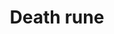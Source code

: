 ---
layout: item
title: Death rune
item-id: 560
datatable: true
id: 560
name: "Death rune"
members: false
lowalch: 72
highalch: 108
examine: "Used for medium level missile spells."
monsters:
  - id: 8
    name: "Nechryael"
    members: true
    combat_level: 115
    wiki_url: "https://oldschool.runescape.wiki/w/Nechryael"
    drops:
      - quantity: "5"
        rarity: 0.05172413793103448
      - quantity: "10"
        rarity: 0.05172413793103448
    image: "https://oldschool.runescape.wiki/images/0/00/Nechryael.png?d80e7"
  - id: 240
    name: "Black demon"
    members: true
    combat_level: 172
    wiki_url: "https://oldschool.runescape.wiki/w/Black_demon#Level_172"
    drops:
      - quantity: "5"
        rarity: 0.0625
    image: "https://oldschool.runescape.wiki/images/0/00/Black_demon.png?5ecf8"
  - id: 247
    name: "Red dragon"
    members: true
    combat_level: 152
    wiki_url: "https://oldschool.runescape.wiki/w/Red_dragon#1"
    drops:
      - quantity: "5"
        rarity: 0.0234375
    image: "https://oldschool.runescape.wiki/images/6/6a/Red_dragon.png?f0a8a"
  - id: 252
    name: "Black dragon"
    members: true
    combat_level: 227
    wiki_url: "https://oldschool.runescape.wiki/w/Black_dragon#Level_227"
    drops:
      - quantity: "10"
        rarity: 0.0625
    image: "https://oldschool.runescape.wiki/images/9/9f/Black_dragon.png?b8574"
  - id: 260
    name: "Green dragon"
    members: true
    combat_level: 79
    wiki_url: "https://oldschool.runescape.wiki/w/Green_dragon#Level_79"
    drops:
      - quantity: "15"
        rarity: 0.0078125
    image: "https://oldschool.runescape.wiki/images/0/07/Green_dragon.png?4657a"
  - id: 270
    name: "Bronze dragon"
    members: true
    combat_level: 131
    wiki_url: "https://oldschool.runescape.wiki/w/Bronze_dragon#Standard"
    drops:
      - quantity: "25"
        rarity: 0.0078125
    image: "https://oldschool.runescape.wiki/images/8/8f/Bronze_dragon.png?58670"
  - id: 291
    name: "Chaos dwarf"
    members: false
    combat_level: 48
    wiki_url: "https://oldschool.runescape.wiki/w/Chaos_dwarf"
    drops:
      - quantity: "3"
        rarity: 0.0078125
    image: "https://oldschool.runescape.wiki/images/f/fa/Chaos_dwarf.png?e4577"
  - id: 319
    name: "Corporeal Beast"
    members: true
    combat_level: 785
    wiki_url: "https://oldschool.runescape.wiki/w/Corporeal_Beast"
    drops:
      - quantity: "300"
        rarity: 0.04296875
    image: "https://oldschool.runescape.wiki/images/thumb/5/5c/Corporeal_Beast.png/1200px-Corporeal_Beast.png?52ebb"
  - id: 412
    name: "Gargoyle"
    members: true
    combat_level: 111
    wiki_url: "https://oldschool.runescape.wiki/w/Gargoyle"
    drops:
      - quantity: "15"
        rarity: 0.0390625
    image: "https://oldschool.runescape.wiki/images/4/44/Gargoyle.png?b7dd7"
  - id: 433
    name: "Pyrefiend"
    members: true
    combat_level: 43
    wiki_url: "https://oldschool.runescape.wiki/w/Pyrefiend#Regular"
    drops:
      - quantity: "3"
        rarity: 0.0234375
    image: "https://oldschool.runescape.wiki/images/e/e1/Pyrefiend.png?78374"
  - id: 437
    name: "Jelly"
    members: true
    combat_level: 78
    wiki_url: "https://oldschool.runescape.wiki/w/Jelly"
    drops:
      - quantity: "5"
        rarity: 0.0234375
    image: "https://oldschool.runescape.wiki/images/0/05/Jelly.png?28a08"
  - id: 443
    name: "Infernal Mage"
    members: true
    combat_level: 66
    wiki_url: "https://oldschool.runescape.wiki/w/Infernal_Mage"
    drops:
      - quantity: "7"
        rarity: 0.140625
    image: "https://oldschool.runescape.wiki/images/1/13/Infernal_Mage.png?f3e68"
  - id: 464
    name: "Harpie Bug Swarm"
    members: true
    combat_level: 46
    wiki_url: "https://oldschool.runescape.wiki/w/Harpie_Bug_Swarm"
    drops:
      - quantity: "3"
        rarity: 0.0234375
    image: "https://oldschool.runescape.wiki/images/thumb/f/f0/Harpie_Bug_Swarm.png/1200px-Harpie_Bug_Swarm.png?09fce"
  - id: 465
    name: "Skeletal Wyvern"
    members: true
    combat_level: 140
    wiki_url: "https://oldschool.runescape.wiki/w/Skeletal_Wyvern#2"
    drops:
      - quantity: "40"
        rarity: 0.03125
    image: "https://oldschool.runescape.wiki/images/thumb/6/6f/Skeletal_Wyvern.png/1200px-Skeletal_Wyvern.png?6d52e"
  - id: 469
    name: "Killerwatt"
    members: true
    combat_level: 55
    wiki_url: "https://oldschool.runescape.wiki/w/Killerwatt#Attacking"
    drops:
      - quantity: "2"
        rarity: 0.02142857142857143
    image: "https://oldschool.runescape.wiki/images/3/3e/Killerwatt_%28Passive%29.png?7172c"
  - id: 492
    name: "Cave kraken"
    members: true
    combat_level: 127
    wiki_url: "https://oldschool.runescape.wiki/w/Cave_kraken"
    drops:
      - quantity: "30"
        rarity: 0.08
    image: "https://oldschool.runescape.wiki/images/d/dc/Cave_kraken.png?4612a"
  - id: 494
    name: "Kraken"
    members: true
    combat_level: 291
    wiki_url: "https://oldschool.runescape.wiki/w/Kraken#Kraken"
    drops:
      - quantity: "150"
        rarity: 0.078125
    image: "https://oldschool.runescape.wiki/images/d/d3/Kraken.png?a4955"
  - id: 516
    name: "Black Knight"
    members: false
    combat_level: 33
    wiki_url: "https://oldschool.runescape.wiki/w/Black_Knight"
    drops:
      - quantity: "2"
        rarity: 0.015625
    image: "https://oldschool.runescape.wiki/images/5/5d/Black_Knight.png?822e1"
  - id: 525
    name: "Thug"
    members: true
    combat_level: 10
    wiki_url: "https://oldschool.runescape.wiki/w/Thug"
    drops:
      - quantity: "2"
        rarity: 0.0078125
    image: ""
  - id: 639
    name: "Tyras guard"
    members: true
    combat_level: 110
    wiki_url: "https://oldschool.runescape.wiki/w/Tyras_guard"
    drops:
      - quantity: "5"
        rarity: 0.0234375
    image: "https://oldschool.runescape.wiki/images/8/84/Tyras_guard.png?6402c"
  - id: 648
    name: "Ice Troll"
    members: true
    combat_level: 124
    wiki_url: "https://oldschool.runescape.wiki/w/Ice_troll#Level_124"
    drops:
      - quantity: "15"
        rarity: 0.0078125
    image: "https://oldschool.runescape.wiki/images/d/da/Ice_troll.png?73c10"
  - id: 649
    name: "Ice Troll"
    members: true
    combat_level: 123
    wiki_url: "https://oldschool.runescape.wiki/w/Ice_troll#Level_123"
    drops:
      - quantity: "15"
        rarity: 0.0078125
    image: "https://oldschool.runescape.wiki/images/d/da/Ice_troll.png?73c10"
  - id: 650
    name: "Ice Troll"
    members: true
    combat_level: 120
    wiki_url: "https://oldschool.runescape.wiki/w/Ice_troll#Level_120"
    drops:
      - quantity: "15"
        rarity: 0.0078125
    image: "https://oldschool.runescape.wiki/images/d/da/Ice_troll.png?73c10"
  - id: 651
    name: "Ice Troll"
    members: true
    combat_level: 121
    wiki_url: "https://oldschool.runescape.wiki/w/Ice_troll#Level_121"
    drops:
      - quantity: "15"
        rarity: 0.0078125
    image: "https://oldschool.runescape.wiki/images/d/da/Ice_troll.png?73c10"
  - id: 690
    name: "Bandit"
    members: true
    combat_level: 74
    wiki_url: "https://oldschool.runescape.wiki/w/Bandit_(Bandit_Camp)#Level_74"
    drops:
      - quantity: "2"
        rarity: 0.0234375
    image: "https://oldschool.runescape.wiki/images/3/39/Bandit_%28Bandit_Camp%29.png?068b7"
  - id: 695
    name: "Bandit"
    members: true
    combat_level: 57
    wiki_url: "https://oldschool.runescape.wiki/w/Bandit_(Bandit_Camp)#Level_57"
    drops:
      - quantity: "2"
        rarity: 0.0234375
    image: "https://oldschool.runescape.wiki/images/3/39/Bandit_%28Bandit_Camp%29.png?068b7"
  - id: 699
    name: "Ice troll"
    members: true
    combat_level: 124
    wiki_url: "https://oldschool.runescape.wiki/w/Ice_troll#Level_124"
    drops:
      - quantity: "15"
        rarity: 0.0078125
    image: "https://oldschool.runescape.wiki/images/d/da/Ice_troll.png?73c10"
  - id: 700
    name: "Ice troll"
    members: true
    combat_level: 123
    wiki_url: "https://oldschool.runescape.wiki/w/Ice_troll#Level_123"
    drops:
      - quantity: "15"
        rarity: 0.0078125
    image: "https://oldschool.runescape.wiki/images/d/da/Ice_troll.png?73c10"
  - id: 701
    name: "Ice troll"
    members: true
    combat_level: 120
    wiki_url: "https://oldschool.runescape.wiki/w/Ice_troll#Level_120"
    drops:
      - quantity: "15"
        rarity: 0.0078125
    image: "https://oldschool.runescape.wiki/images/d/da/Ice_troll.png?73c10"
  - id: 702
    name: "Ice troll"
    members: true
    combat_level: 121
    wiki_url: "https://oldschool.runescape.wiki/w/Ice_troll#Level_121"
    drops:
      - quantity: "15"
        rarity: 0.0078125
    image: "https://oldschool.runescape.wiki/images/d/da/Ice_troll.png?73c10"
  - id: 963
    name: "Kalphite Queen"
    members: true
    combat_level: 333
    wiki_url: "https://oldschool.runescape.wiki/w/Kalphite_Queen#Crawling"
    drops:
      - quantity: "150"
        rarity: 0.046875
    image: "https://oldschool.runescape.wiki/images/5/57/Kalphite_Queen.png?a4955"
  - id: 1026
    name: "Bandit"
    members: false
    combat_level: 22
    wiki_url: "https://oldschool.runescape.wiki/w/Bandit#Level_22"
    drops:
      - quantity: "2"
        rarity: 0.015625
      - quantity: "4"
        rarity: 0.015625
    image: "https://oldschool.runescape.wiki/images/1/1f/Bandit.png?4ee9f"
  - id: 1042
    name: "Jungle horror"
    members: true
    combat_level: 70
    wiki_url: "https://oldschool.runescape.wiki/w/Jungle_horror"
    drops:
      - quantity: "1"
        rarity: 0.03875968992248062
    image: "https://oldschool.runescape.wiki/images/d/d4/Jungle_horror.png?94f16"
  - id: 1365
    name: "Fire elemental"
    members: true
    combat_level: 35
    wiki_url: "https://oldschool.runescape.wiki/w/Fire_elemental"
    drops:
      - quantity: "1"
        rarity: 0.03125
    image: "https://oldschool.runescape.wiki/images/6/6d/Fire_elemental.png?e4577"
  - id: 1366
    name: "Earth elemental"
    members: true
    combat_level: 35
    wiki_url: "https://oldschool.runescape.wiki/w/Earth_elemental#Normal"
    drops:
      - quantity: "1"
        rarity: 0.03125
    image: "https://oldschool.runescape.wiki/images/a/a6/Earth_elemental.png?b3071"
  - id: 1369
    name: "Air elemental"
    members: true
    combat_level: 34
    wiki_url: "https://oldschool.runescape.wiki/w/Air_elemental"
    drops:
      - quantity: "1"
        rarity: 0.03125
    image: "https://oldschool.runescape.wiki/images/0/06/Air_elemental.png?ad088"
  - id: 1370
    name: "Water elemental"
    members: true
    combat_level: 34
    wiki_url: "https://oldschool.runescape.wiki/w/Water_elemental"
    drops:
      - quantity: "1"
        rarity: 0.03125
    image: "https://oldschool.runescape.wiki/images/d/db/Water_elemental.png?e4577"
  - id: 1537
    name: "Skeleton hero"
    members: true
    combat_level: 149
    wiki_url: "https://oldschool.runescape.wiki/w/Skeleton_hero"
    drops:
      - quantity: "5"
        rarity: 0.0390625
    image: ""
  - id: 1538
    name: "Skeleton brute"
    members: true
    combat_level: 132
    wiki_url: "https://oldschool.runescape.wiki/w/Skeleton_brute"
    drops:
      - quantity: "5"
        rarity: 0.0390625
    image: "https://oldschool.runescape.wiki/images/e/e7/Skeleton_brute.png?a65bc"
  - id: 1539
    name: "Skeleton warlord"
    members: true
    combat_level: 132
    wiki_url: "https://oldschool.runescape.wiki/w/Skeleton_warlord"
    drops:
      - quantity: "5"
        rarity: 0.0390625
    image: ""
  - id: 1540
    name: "Skeleton heavy"
    members: true
    combat_level: 132
    wiki_url: "https://oldschool.runescape.wiki/w/Skeleton_heavy"
    drops:
      - quantity: "5"
        rarity: 0.0390625
    image: "https://oldschool.runescape.wiki/images/3/34/Skeleton_heavy.png?a69fa"
  - id: 1541
    name: "Skeleton thug"
    members: true
    combat_level: 132
    wiki_url: "https://oldschool.runescape.wiki/w/Skeleton_thug"
    drops:
      - quantity: "5"
        rarity: 0.0390625
    image: "https://oldschool.runescape.wiki/images/5/59/Skeleton_thug.png?a65bc"
  - id: 2005
    name: "Lesser demon"
    members: false
    combat_level: 82
    wiki_url: "https://oldschool.runescape.wiki/w/Lesser_demon#Level_82"
    drops:
      - quantity: "3"
        rarity: 0.0234375
      - quantity: "10"
        rarity: 0.0234375
      - quantity: "30"
        rarity: 0.0078125
    image: "https://oldschool.runescape.wiki/images/6/6d/Lesser_demon.png?65f08"
  - id: 2025
    name: "Greater demon"
    members: false
    combat_level: 92
    wiki_url: "https://oldschool.runescape.wiki/w/Greater_demon#Level_92"
    drops:
      - quantity: "5"
        rarity: 0.0234375
      - quantity: "15"
        rarity: 0.015625
    image: "https://oldschool.runescape.wiki/images/5/56/Greater_demon.png?f293e"
  - id: 2042
    name: "Zulrah"
    members: true
    combat_level: 725
    wiki_url: "https://oldschool.runescape.wiki/w/Zulrah#Serpentine"
    drops:
      - quantity: "300"
        rarity: 0.04838709677419355
    image: "https://oldschool.runescape.wiki/images/b/bc/Zulrah_%28serpentine%29.png?29a54"
  - id: 2054
    name: "Chaos Elemental"
    members: true
    combat_level: 305
    wiki_url: "https://oldschool.runescape.wiki/w/Chaos_Elemental"
    drops:
      - quantity: "125"
        rarity: 0.078125
    image: "https://oldschool.runescape.wiki/images/thumb/a/a9/Chaos_Elemental.png/1200px-Chaos_Elemental.png?c170c"
  - id: 2085
    name: "Ice giant"
    members: false
    combat_level: 53
    wiki_url: "https://oldschool.runescape.wiki/w/Ice_giant#Level_53"
    drops:
      - quantity: "3"
        rarity: 0.0078125
      - quantity: "5"
        rarity: 0.0234375
    image: "https://oldschool.runescape.wiki/images/9/96/Ice_giant.png?20915"
  - id: 2090
    name: "Moss giant"
    members: false
    combat_level: 42
    wiki_url: "https://oldschool.runescape.wiki/w/Moss_giant#Level_42"
    drops:
      - quantity: "3"
        rarity: 0.0078125
      - quantity: "10-20"
        rarity: 0.0078125
    image: "https://oldschool.runescape.wiki/images/6/61/Moss_giant.png?3c6c6"
  - id: 2097
    name: "Cyclops"
    members: true
    combat_level: 56
    wiki_url: "https://oldschool.runescape.wiki/w/Cyclops#Level_56"
    drops:
      - quantity: "2"
        rarity: 0.0078125
    image: "https://oldschool.runescape.wiki/images/a/a9/Cyclops.png?dd786"
  - id: 2098
    name: "Hill Giant"
    members: false
    combat_level: 28
    wiki_url: "https://oldschool.runescape.wiki/w/Hill_Giant#1"
    drops:
      - quantity: "2"
        rarity: 0.0078125
    image: "https://oldschool.runescape.wiki/images/5/5f/Hill_Giant.png?d162a"
  - id: 2137
    name: "Cyclops"
    members: true
    combat_level: 106
    wiki_url: "https://oldschool.runescape.wiki/w/Cyclops#Level_106"
    drops:
      - quantity: "2"
        rarity: 0.0078125
    image: "https://oldschool.runescape.wiki/images/a/a9/Cyclops.png?dd786"
  - id: 2145
    name: "Undead Druid"
    members: true
    combat_level: 105
    wiki_url: "https://oldschool.runescape.wiki/w/Undead_Druid"
    drops:
      - quantity: "20-30"
        rarity: 0.03
    image: "https://oldschool.runescape.wiki/images/9/93/Undead_Druid.png?35e76"
  - id: 2154
    name: "TzHaar-Mej"
    members: true
    combat_level: 103
    wiki_url: "https://oldschool.runescape.wiki/w/TzHaar-Mej_(monster)"
    drops:
      - quantity: "2"
        rarity: 0.0078125
    image: "https://oldschool.runescape.wiki/images/b/b7/TzHaar-Mej.png?06e5d"
  - id: 2212
    name: "Spiritual mage"
    members: true
    combat_level: 120
    wiki_url: "https://oldschool.runescape.wiki/w/Spiritual_mage#Saradomin"
    drops:
      - quantity: "15"
        rarity: 0.0625
    image: "https://oldschool.runescape.wiki/images/f/f0/Spiritual_mage_%28Zamorak%29.png?b48cd"
  - id: 2235
    name: "Cyclops"
    members: true
    combat_level: 81
    wiki_url: "https://oldschool.runescape.wiki/w/Cyclops#Level_81"
    drops:
      - quantity: "2"
        rarity: 0.0078125
    image: "https://oldschool.runescape.wiki/images/a/a9/Cyclops.png?dd786"
  - id: 2244
    name: "Spiritual mage"
    members: true
    combat_level: 121
    wiki_url: "https://oldschool.runescape.wiki/w/Spiritual_mage#Bandos"
    drops:
      - quantity: "15"
        rarity: 0.0625
    image: "https://oldschool.runescape.wiki/images/f/f0/Spiritual_mage_%28Zamorak%29.png?b48cd"
  - id: 2266
    name: "Dagannoth Prime"
    members: true
    combat_level: 303
    wiki_url: "https://oldschool.runescape.wiki/w/Dagannoth_Prime"
    drops:
      - quantity: "25-85"
        rarity: 0.015625
    image: "https://oldschool.runescape.wiki/images/8/8b/Dagannoth_Prime.png?945b1"
  - id: 2464
    name: "Cyclops"
    members: true
    combat_level: 76
    wiki_url: "https://oldschool.runescape.wiki/w/Cyclops#Level_76"
    drops:
      - quantity: "2"
        rarity: 0.0078125
    image: "https://oldschool.runescape.wiki/images/a/a9/Cyclops.png?dd786"
  - id: 2514
    name: "Ankou"
    members: false
    combat_level: 75
    wiki_url: "https://oldschool.runescape.wiki/w/Ankou#Level_75"
    drops:
      - quantity: "10"
        rarity: 0.1
      - quantity: "15"
        rarity: 0.031578947368421054
      - quantity: "17"
        rarity: 0.031578947368421054
    image: ""
  - id: 2515
    name: "Ankou"
    members: false
    combat_level: 82
    wiki_url: "https://oldschool.runescape.wiki/w/Ankou#Level_82"
    drops:
      - quantity: "10"
        rarity: 0.1
      - quantity: "15"
        rarity: 0.031578947368421054
      - quantity: "17"
        rarity: 0.031578947368421054
    image: ""
  - id: 2516
    name: "Ankou"
    members: false
    combat_level: 86
    wiki_url: "https://oldschool.runescape.wiki/w/Ankou#Level_86"
    drops:
      - quantity: "10"
        rarity: 0.1
      - quantity: "15"
        rarity: 0.031578947368421054
      - quantity: "17"
        rarity: 0.031578947368421054
    image: ""
  - id: 2840
    name: "Earth warrior"
    members: true
    combat_level: 51
    wiki_url: "https://oldschool.runescape.wiki/w/Earth_warrior"
    drops:
      - quantity: "2"
        rarity: 0.03125
    image: "https://oldschool.runescape.wiki/images/0/0d/Earth_warrior.png?940f5"
  - id: 2841
    name: "Ice warrior"
    members: false
    combat_level: 57
    wiki_url: "https://oldschool.runescape.wiki/w/Ice_warrior"
    drops:
      - quantity: "2"
        rarity: 0.0234375
    image: ""
  - id: 2843
    name: "Otherworldly being"
    members: true
    combat_level: 64
    wiki_url: "https://oldschool.runescape.wiki/w/Otherworldly_being"
    drops:
      - quantity: "2"
        rarity: 0.03125
    image: ""
  - id: 2853
    name: "Shadow warrior"
    members: true
    combat_level: 48
    wiki_url: "https://oldschool.runescape.wiki/w/Shadow_warrior"
    drops:
      - quantity: "2"
        rarity: 0.03125
    image: ""
  - id: 2916
    name: "Waterfiend"
    members: true
    combat_level: 115
    wiki_url: "https://oldschool.runescape.wiki/w/Waterfiend"
    drops:
      - quantity: "23"
        rarity: 0.0390625
    image: ""
  - id: 2954
    name: "Zamorak wizard"
    members: true
    combat_level: 65
    wiki_url: "https://oldschool.runescape.wiki/w/Zamorak_wizard"
    drops:
      - quantity: "45"
        rarity: 0.046875
    image: "https://oldschool.runescape.wiki/images/b/bb/Zamorak_wizard.png?f2738"
  - id: 2955
    name: "Saradomin wizard"
    members: true
    combat_level: 108
    wiki_url: "https://oldschool.runescape.wiki/w/Saradomin_wizard"
    drops:
      - quantity: "45"
        rarity: 0.046875
    image: "https://oldschool.runescape.wiki/images/6/61/Saradomin_wizard.png?9e92f"
  - id: 3129
    name: "K'ril Tsutsaroth"
    members: true
    combat_level: 650
    wiki_url: "https://oldschool.runescape.wiki/w/K'ril_Tsutsaroth"
    drops:
      - quantity: "120-125"
        rarity: 0.06299212598425197
    image: "https://oldschool.runescape.wiki/images/2/2f/K%27ril_Tsutsaroth.png?d22a3"
  - id: 3130
    name: "Tstanon Karlak"
    members: true
    combat_level: 145
    wiki_url: "https://oldschool.runescape.wiki/w/Tstanon_Karlak"
    drops:
      - quantity: "5-10"
        rarity: 0.06299212598425197
    image: "https://oldschool.runescape.wiki/images/f/f7/Tstanon_Karlak.png?fbe3c"
  - id: 3131
    name: "Zakl'n Gritch"
    members: true
    combat_level: 142
    wiki_url: "https://oldschool.runescape.wiki/w/Zakl'n_Gritch"
    drops:
      - quantity: "5-10"
        rarity: 0.06299212598425197
    image: "https://oldschool.runescape.wiki/images/5/53/Zakl%27n_Gritch.png?b556b"
  - id: 3132
    name: "Balfrug Kreeyath"
    members: true
    combat_level: 151
    wiki_url: "https://oldschool.runescape.wiki/w/Balfrug_Kreeyath"
    drops:
      - quantity: "5-10"
        rarity: 0.06299212598425197
    image: "https://oldschool.runescape.wiki/images/9/93/Balfrug_Kreeyath.png?b4b5b"
  - id: 3137
    name: "Feral Vampyre"
    members: true
    combat_level: 77
    wiki_url: "https://oldschool.runescape.wiki/w/Feral_Vampyre#Level_77"
    drops:
      - quantity: "2"
        rarity: 0.078125
    image: ""
  - id: 3139
    name: "Pyrefiend"
    members: true
    combat_level: 48
    wiki_url: "https://oldschool.runescape.wiki/w/Pyrefiend#GWD"
    drops:
      - quantity: "3"
        rarity: 0.0234375
    image: "https://oldschool.runescape.wiki/images/e/e1/Pyrefiend.png?78374"
  - id: 3168
    name: "Spiritual mage"
    members: true
    combat_level: 122
    wiki_url: "https://oldschool.runescape.wiki/w/Spiritual_mage#Armadyl"
    drops:
      - quantity: "15"
        rarity: 0.0625
    image: "https://oldschool.runescape.wiki/images/f/f0/Spiritual_mage_%28Zamorak%29.png?b48cd"
  - id: 3234
    name: "Feral Vampyre"
    members: true
    combat_level: 72
    wiki_url: "https://oldschool.runescape.wiki/w/Feral_Vampyre#Level_72"
    drops:
      - quantity: "2"
        rarity: 0.078125
    image: ""
  - id: 3237
    name: "Feral Vampyre"
    members: true
    combat_level: 61
    wiki_url: "https://oldschool.runescape.wiki/w/Feral_Vampyre#Level_61"
    drops:
      - quantity: "2"
        rarity: 0.078125
    image: ""
  - id: 3239
    name: "Feral Vampyre"
    members: true
    combat_level: 25
    wiki_url: "https://oldschool.runescape.wiki/w/Feral_Vampyre#Level_61"
    drops:
      - quantity: "2"
        rarity: 0.078125
    image: ""
  - id: 3295
    name: "Hero"
    members: true
    combat_level: 69
    wiki_url: "https://oldschool.runescape.wiki/w/Hero"
    drops:
      - quantity: "2"
        rarity: 0.0625
    image: "https://oldschool.runescape.wiki/images/d/d9/Hero.png?eda39"
  - id: 3694
    name: "Vampyre Juvinate"
    members: true
    combat_level: 54
    wiki_url: "https://oldschool.runescape.wiki/w/Vampyre_Juvinate#Level_54_(Meiyerditch/Darkmeyer)"
    drops:
      - quantity: "10"
        rarity: 0.0078125
    image: "https://oldschool.runescape.wiki/images/3/33/Juvinate.png?f2bbe"
  - id: 3707
    name: "Feral Vampyre"
    members: true
    combat_level: 64
    wiki_url: "https://oldschool.runescape.wiki/w/Feral_Vampyre#Level_64"
    drops:
      - quantity: "2"
        rarity: 0.078125
    image: ""
  - id: 3717
    name: "Vyrewatch"
    members: true
    combat_level: 105
    wiki_url: "https://oldschool.runescape.wiki/w/Vyrewatch#Level_105"
    drops:
      - quantity: "4-12"
        rarity: 0.10416666666666667
    image: "https://oldschool.runescape.wiki/images/a/a6/Vyrewatch.png?6487a"
  - id: 3718
    name: "Vyrewatch"
    members: true
    combat_level: 110
    wiki_url: "https://oldschool.runescape.wiki/w/Vyrewatch#Level_110"
    drops:
      - quantity: "4-12"
        rarity: 0.10416666666666667
    image: "https://oldschool.runescape.wiki/images/a/a6/Vyrewatch.png?6487a"
  - id: 3719
    name: "Vyrewatch"
    members: true
    combat_level: 120
    wiki_url: "https://oldschool.runescape.wiki/w/Vyrewatch#Level_120"
    drops:
      - quantity: "4-12"
        rarity: 0.10416666666666667
    image: "https://oldschool.runescape.wiki/images/a/a6/Vyrewatch.png?6487a"
  - id: 3720
    name: "Vyrewatch"
    members: true
    combat_level: 125
    wiki_url: "https://oldschool.runescape.wiki/w/Vyrewatch#Level_125"
    drops:
      - quantity: "4-12"
        rarity: 0.10416666666666667
    image: "https://oldschool.runescape.wiki/images/a/a6/Vyrewatch.png?6487a"
  - id: 3851
    name: "Moss giant"
    members: true
    combat_level: 48
    wiki_url: "https://oldschool.runescape.wiki/w/Moss_giant#Level_48"
    drops:
      - quantity: "3"
        rarity: 0.0078125
      - quantity: "10-20"
        rarity: 0.0078125
    image: "https://oldschool.runescape.wiki/images/6/61/Moss_giant.png?3c6c6"
  - id: 4005
    name: "Dark beast"
    members: true
    combat_level: 182
    wiki_url: "https://oldschool.runescape.wiki/w/Dark_beast"
    drops:
      - quantity: "20"
        rarity: 0.0625
    image: "https://oldschool.runescape.wiki/images/thumb/e/e1/Dark_beast.png/1200px-Dark_beast.png?81f00"
  - id: 4067
    name: "Black Knight Titan"
    members: true
    combat_level: 120
    wiki_url: "https://oldschool.runescape.wiki/w/Black_Knight_Titan#Normal"
    drops:
      - quantity: "2"
        rarity: 0.0078125
    image: "https://oldschool.runescape.wiki/images/f/f0/Black_Knight_Titan.png?69152"
  - id: 4442
    name: "Vampyre Juvinate"
    members: true
    combat_level: 75
    wiki_url: "https://oldschool.runescape.wiki/w/Vampyre_Juvinate#Level_75"
    drops:
      - quantity: "10"
        rarity: 0.0078125
    image: "https://oldschool.runescape.wiki/images/3/33/Juvinate.png?f2bbe"
  - id: 4443
    name: "Vampyre Juvinate"
    members: true
    combat_level: 50
    wiki_url: "https://oldschool.runescape.wiki/w/Vampyre_Juvinate#Level_50"
    drops:
      - quantity: "10"
        rarity: 0.0078125
    image: "https://oldschool.runescape.wiki/images/3/33/Juvinate.png?f2bbe"
  - id: 4501
    name: "Brine rat"
    members: true
    combat_level: 70
    wiki_url: "https://oldschool.runescape.wiki/w/Brine_rat"
    drops:
      - quantity: "7"
        rarity: 0.140625
    image: "https://oldschool.runescape.wiki/images/thumb/b/b8/Brine_rat.png/1200px-Brine_rat.png?58670"
  - id: 5563
    name: "Angry barbarian spirit"
    members: true
    combat_level: 166
    wiki_url: "https://oldschool.runescape.wiki/w/Angry_barbarian_spirit"
    drops:
      - quantity: "5"
        rarity: 0.0390625
    image: "https://oldschool.runescape.wiki/images/7/76/Angry_barbarian_spirit.png?ccb32"
  - id: 5564
    name: "Enraged barbarian spirit"
    members: true
    combat_level: 166
    wiki_url: "https://oldschool.runescape.wiki/w/Enraged_barbarian_spirit"
    drops:
      - quantity: "5"
        rarity: 0.0390625
    image: "https://oldschool.runescape.wiki/images/5/55/Enraged_barbarian_spirit.png?ccb32"
  - id: 5565
    name: "Berserk barbarian spirit"
    members: true
    combat_level: 166
    wiki_url: "https://oldschool.runescape.wiki/w/Berserk_barbarian_spirit"
    drops:
      - quantity: "5"
        rarity: 0.0390625
    image: "https://oldschool.runescape.wiki/images/6/69/Berserk_barbarian_spirit.png?ccb32"
  - id: 5566
    name: "Ferocious barbarian spirit"
    members: true
    combat_level: 166
    wiki_url: "https://oldschool.runescape.wiki/w/Ferocious_barbarian_spirit"
    drops:
      - quantity: "5-9"
        rarity: 0.0625
    image: "https://oldschool.runescape.wiki/images/d/dd/Ferocious_barbarian_spirit.png?ccb32"
  - id: 5634
    name: "Vampyre Juvinate"
    members: true
    combat_level: 59
    wiki_url: "https://oldschool.runescape.wiki/w/Vampyre_Juvinate#Level_59"
    drops:
      - quantity: "10"
        rarity: 0.0078125
    image: "https://oldschool.runescape.wiki/images/3/33/Juvinate.png?f2bbe"
  - id: 5635
    name: "Vampyre Juvinate"
    members: true
    combat_level: 90
    wiki_url: "https://oldschool.runescape.wiki/w/Vampyre_Juvinate#Level_90"
    drops:
      - quantity: "10"
        rarity: 0.0078125
    image: "https://oldschool.runescape.wiki/images/3/33/Juvinate.png?f2bbe"
  - id: 5636
    name: "Vampyre Juvinate"
    members: true
    combat_level: 119
    wiki_url: "https://oldschool.runescape.wiki/w/Vampyre_Juvinate#Level_119"
    drops:
      - quantity: "10"
        rarity: 0.0078125
    image: "https://oldschool.runescape.wiki/images/3/33/Juvinate.png?f2bbe"
  - id: 5640
    name: "Feral Vampyre"
    members: true
    combat_level: 70
    wiki_url: "https://oldschool.runescape.wiki/w/Feral_Vampyre#Level_70"
    drops:
      - quantity: "2"
        rarity: 0.078125
    image: ""
  - id: 5641
    name: "Feral Vampyre"
    members: true
    combat_level: 100
    wiki_url: "https://oldschool.runescape.wiki/w/Feral_Vampyre#Level_100"
    drops:
      - quantity: "2"
        rarity: 0.078125
    image: ""
  - id: 5642
    name: "Feral Vampyre"
    members: true
    combat_level: 130
    wiki_url: "https://oldschool.runescape.wiki/w/Feral_Vampyre#Level_130"
    drops:
      - quantity: "2"
        rarity: 0.078125
    image: ""
  - id: 5779
    name: "Giant Mole"
    members: true
    combat_level: 230
    wiki_url: "https://oldschool.runescape.wiki/w/Giant_Mole"
    drops:
      - quantity: "7"
        rarity: 0.0234375
    image: "https://oldschool.runescape.wiki/images/thumb/f/fd/Giant_Mole.png/1200px-Giant_Mole.png?3f58a"
  - id: 5862
    name: "Cerberus"
    members: true
    combat_level: 318
    wiki_url: "https://oldschool.runescape.wiki/w/Cerberus"
    drops:
      - quantity: "100"
        rarity: 0.0234375
    image: "https://oldschool.runescape.wiki/images/thumb/4/45/Cerberus.png/1200px-Cerberus.png?47f4c"
  - id: 5886
    name: "Abyssal Sire"
    members: true
    combat_level: 350
    wiki_url: "https://oldschool.runescape.wiki/w/Abyssal_Sire#Phase_1"
    drops:
      - quantity: "330-370"
        rarity: 0.03597122302158273
    image: "https://oldschool.runescape.wiki/images/f/fa/Abyssal_Sire_%28phase_1%29.png?0db8f"
  - id: 5938
    name: "Wallasalki"
    members: true
    combat_level: 98
    wiki_url: "https://oldschool.runescape.wiki/w/Wallasalki"
    drops:
      - quantity: "1-10"
        rarity: 0.078125
    image: "https://oldschool.runescape.wiki/images/9/91/Wallasalki.png?1ce3f"
  - id: 6295
    name: "Black demon (hard)"
    members: true
    combat_level: 292
    wiki_url: "https://oldschool.runescape.wiki/w/Black_demon#Hard"
    drops:
      - quantity: "5"
        rarity: 0.0625
    image: "https://oldschool.runescape.wiki/images/0/00/Black_demon.png?5ecf8"
  - id: 6299
    name: "Black Knight Titan (hard)"
    members: true
    combat_level: 210
    wiki_url: "https://oldschool.runescape.wiki/w/Black_Knight_Titan#Hard"
    drops:
      - quantity: "2"
        rarity: 0.0078125
    image: "https://oldschool.runescape.wiki/images/f/f0/Black_Knight_Titan.png?69152"
  - id: 6449
    name: "Zombie"
    members: true
    combat_level: 40
    wiki_url: "https://oldschool.runescape.wiki/w/Zombie_(Tarn's_Lair)#Level_40"
    drops:
      - quantity: "4"
        rarity: 0.0234375
    image: "https://oldschool.runescape.wiki/images/5/51/Zombie_%28Tarn%27s_Lair%2C_Level_67%29.png?23b73"
  - id: 6450
    name: "Zombie"
    members: true
    combat_level: 42
    wiki_url: "https://oldschool.runescape.wiki/w/Zombie_(Tarn's_Lair)#Level_42"
    drops:
      - quantity: "4"
        rarity: 0.0234375
    image: "https://oldschool.runescape.wiki/images/5/51/Zombie_%28Tarn%27s_Lair%2C_Level_67%29.png?23b73"
  - id: 6451
    name: "Zombie"
    members: true
    combat_level: 47
    wiki_url: "https://oldschool.runescape.wiki/w/Zombie_(Tarn's_Lair)#Level_47"
    drops:
      - quantity: "4"
        rarity: 0.0234375
    image: "https://oldschool.runescape.wiki/images/5/51/Zombie_%28Tarn%27s_Lair%2C_Level_67%29.png?23b73"
  - id: 6452
    name: "Zombie"
    members: true
    combat_level: 50
    wiki_url: "https://oldschool.runescape.wiki/w/Zombie_(Tarn's_Lair)#Level_50"
    drops:
      - quantity: "4"
        rarity: 0.0234375
    image: "https://oldschool.runescape.wiki/images/5/51/Zombie_%28Tarn%27s_Lair%2C_Level_67%29.png?23b73"
  - id: 6453
    name: "Zombie"
    members: true
    combat_level: 56
    wiki_url: "https://oldschool.runescape.wiki/w/Zombie_(Tarn's_Lair)#Level_56"
    drops:
      - quantity: "4"
        rarity: 0.0234375
    image: "https://oldschool.runescape.wiki/images/5/51/Zombie_%28Tarn%27s_Lair%2C_Level_67%29.png?23b73"
  - id: 6454
    name: "Zombie"
    members: true
    combat_level: 61
    wiki_url: "https://oldschool.runescape.wiki/w/Zombie_(Tarn's_Lair)#Level_61"
    drops:
      - quantity: "4"
        rarity: 0.0234375
    image: "https://oldschool.runescape.wiki/images/5/51/Zombie_%28Tarn%27s_Lair%2C_Level_67%29.png?23b73"
  - id: 6455
    name: "Zombie"
    members: true
    combat_level: 67
    wiki_url: "https://oldschool.runescape.wiki/w/Zombie_(Tarn's_Lair)#Level_67"
    drops:
      - quantity: "4"
        rarity: 0.0234375
    image: "https://oldschool.runescape.wiki/images/5/51/Zombie_%28Tarn%27s_Lair%2C_Level_67%29.png?23b73"
  - id: 6456
    name: "Zombie"
    members: true
    combat_level: 70
    wiki_url: "https://oldschool.runescape.wiki/w/Zombie_(Tarn's_Lair)#Level_70"
    drops:
      - quantity: "4"
        rarity: 0.0234375
    image: "https://oldschool.runescape.wiki/images/5/51/Zombie_%28Tarn%27s_Lair%2C_Level_67%29.png?23b73"
  - id: 6457
    name: "Zombie"
    members: true
    combat_level: 72
    wiki_url: "https://oldschool.runescape.wiki/w/Zombie_(Tarn's_Lair)#Level_72"
    drops:
      - quantity: "4"
        rarity: 0.0234375
    image: "https://oldschool.runescape.wiki/images/5/51/Zombie_%28Tarn%27s_Lair%2C_Level_67%29.png?23b73"
  - id: 6458
    name: "Zombie"
    members: true
    combat_level: 76
    wiki_url: "https://oldschool.runescape.wiki/w/Zombie_(Tarn's_Lair)#Level_76"
    drops:
      - quantity: "4"
        rarity: 0.0234375
    image: "https://oldschool.runescape.wiki/images/5/51/Zombie_%28Tarn%27s_Lair%2C_Level_67%29.png?23b73"
  - id: 6459
    name: "Zombie"
    members: true
    combat_level: 80
    wiki_url: "https://oldschool.runescape.wiki/w/Zombie_(Tarn's_Lair)#Level_80"
    drops:
      - quantity: "4"
        rarity: 0.0234375
    image: "https://oldschool.runescape.wiki/images/5/51/Zombie_%28Tarn%27s_Lair%2C_Level_67%29.png?23b73"
  - id: 6460
    name: "Zombie"
    members: true
    combat_level: 85
    wiki_url: "https://oldschool.runescape.wiki/w/Zombie_(Tarn's_Lair)#Level_85"
    drops:
      - quantity: "4"
        rarity: 0.0234375
    image: "https://oldschool.runescape.wiki/images/5/51/Zombie_%28Tarn%27s_Lair%2C_Level_67%29.png?23b73"
  - id: 6461
    name: "Zombie"
    members: true
    combat_level: 86
    wiki_url: "https://oldschool.runescape.wiki/w/Zombie_(Tarn's_Lair)#Level_86"
    drops:
      - quantity: "4"
        rarity: 0.0234375
    image: "https://oldschool.runescape.wiki/images/5/51/Zombie_%28Tarn%27s_Lair%2C_Level_67%29.png?23b73"
  - id: 6462
    name: "Zombie"
    members: true
    combat_level: 90
    wiki_url: "https://oldschool.runescape.wiki/w/Zombie_(Tarn's_Lair)#Level_90"
    drops:
      - quantity: "4"
        rarity: 0.0234375
    image: "https://oldschool.runescape.wiki/images/5/51/Zombie_%28Tarn%27s_Lair%2C_Level_67%29.png?23b73"
  - id: 6463
    name: "Zombie"
    members: true
    combat_level: 95
    wiki_url: "https://oldschool.runescape.wiki/w/Zombie_(Tarn's_Lair)#Level_95"
    drops:
      - quantity: "4"
        rarity: 0.0234375
    image: "https://oldschool.runescape.wiki/images/5/51/Zombie_%28Tarn%27s_Lair%2C_Level_67%29.png?23b73"
  - id: 6464
    name: "Zombie"
    members: true
    combat_level: 98
    wiki_url: "https://oldschool.runescape.wiki/w/Zombie_(Tarn's_Lair)#Level_98"
    drops:
      - quantity: "4"
        rarity: 0.0234375
    image: "https://oldschool.runescape.wiki/images/5/51/Zombie_%28Tarn%27s_Lair%2C_Level_67%29.png?23b73"
  - id: 6465
    name: "Zombie"
    members: true
    combat_level: 100
    wiki_url: "https://oldschool.runescape.wiki/w/Zombie_(Tarn's_Lair)#Level_100"
    drops:
      - quantity: "4"
        rarity: 0.0234375
    image: "https://oldschool.runescape.wiki/images/5/51/Zombie_%28Tarn%27s_Lair%2C_Level_67%29.png?23b73"
  - id: 6466
    name: "Zombie"
    members: true
    combat_level: 81
    wiki_url: "https://oldschool.runescape.wiki/w/Zombie_(Tarn's_Lair)#Level_81"
    drops:
      - quantity: "4"
        rarity: 0.0234375
    image: "https://oldschool.runescape.wiki/images/5/51/Zombie_%28Tarn%27s_Lair%2C_Level_67%29.png?23b73"
  - id: 6503
    name: "Callisto"
    members: true
    combat_level: 470
    wiki_url: "https://oldschool.runescape.wiki/w/Callisto"
    drops:
      - quantity: "300"
        rarity: 0.0546875
    image: "https://oldschool.runescape.wiki/images/thumb/d/d4/Callisto.png/1200px-Callisto.png?4612a"
  - id: 6504
    name: "Venenatis"
    members: true
    combat_level: 464
    wiki_url: "https://oldschool.runescape.wiki/w/Venenatis"
    drops:
      - quantity: "300"
        rarity: 0.0546875
    image: "https://oldschool.runescape.wiki/images/7/7f/Venenatis.png?20540"
  - id: 6593
    name: "Lava dragon"
    members: true
    combat_level: 252
    wiki_url: "https://oldschool.runescape.wiki/w/Lava_dragon"
    drops:
      - quantity: "20"
        rarity: 0.0390625
    image: "https://oldschool.runescape.wiki/images/d/d9/Lava_dragon.png?3575f"
  - id: 6605
    name: "Bandit"
    members: true
    combat_level: 130
    wiki_url: "https://oldschool.runescape.wiki/w/Bandit#Level_130"
    drops:
      - quantity: "2"
        rarity: 0.015625
      - quantity: "4"
        rarity: 0.015625
    image: "https://oldschool.runescape.wiki/images/1/1f/Bandit.png?4ee9f"
  - id: 6611
    name: "Vet'ion"
    members: true
    combat_level: 454
    wiki_url: "https://oldschool.runescape.wiki/w/Vet'ion#Normal"
    drops:
      - quantity: "300"
        rarity: 0.0546875
    image: "https://oldschool.runescape.wiki/images/7/7f/Vet%27ion.png?4cb16"
  - id: 6612
    name: "Vet'ion Reborn"
    members: true
    combat_level: 454
    wiki_url: "https://oldschool.runescape.wiki/w/Vet'ion#Reborn"
    drops:
      - quantity: "300"
        rarity: 0.0546875
    image: "https://oldschool.runescape.wiki/images/7/7f/Vet%27ion.png?4cb16"
  - id: 6762
    name: "Pyrelord"
    members: true
    combat_level: 60
    wiki_url: "https://oldschool.runescape.wiki/w/Pyrelord#1"
    drops:
      - quantity: "5"
        rarity: 0.0234375
    image: "https://oldschool.runescape.wiki/images/5/50/Pyrelord.png?03f90"
  - id: 6766
    name: "Lizardman shaman"
    members: true
    combat_level: 150
    wiki_url: "https://oldschool.runescape.wiki/w/Lizardman_shaman#Standard"
    drops:
      - quantity: "20-30"
        rarity: 0.05
    image: "https://oldschool.runescape.wiki/images/2/2f/Lizardman_shaman_%281%29.png?7c5b4"
  - id: 7095
    name: "Tortured gorilla"
    members: true
    combat_level: 142
    wiki_url: "https://oldschool.runescape.wiki/w/Tortured_gorilla#Level_142"
    drops:
      - quantity: "12-20"
        rarity: 0.0078125
    image: "https://oldschool.runescape.wiki/images/thumb/3/32/Tortured_gorilla.png/1200px-Tortured_gorilla.png?1c786"
  - id: 7144
    name: "Demonic gorilla"
    members: true
    combat_level: 275
    wiki_url: "https://oldschool.runescape.wiki/w/Demonic_gorilla"
    drops:
      - quantity: "50-75"
        rarity: 0.07
    image: "https://oldschool.runescape.wiki/images/thumb/e/ee/Demonic_gorilla.png/1200px-Demonic_gorilla.png?5f457"
  - id: 7150
    name: "Tortured gorilla"
    members: true
    combat_level: 141
    wiki_url: "https://oldschool.runescape.wiki/w/Tortured_gorilla#Level_141"
    drops:
      - quantity: "12-20"
        rarity: 0.0078125
    image: "https://oldschool.runescape.wiki/images/thumb/3/32/Tortured_gorilla.png/1200px-Tortured_gorilla.png?1c786"
  - id: 7242
    name: "Black demon"
    members: true
    combat_level: 184
    wiki_url: "https://oldschool.runescape.wiki/w/Black_demon#Level_184"
    drops:
      - quantity: "5"
        rarity: 0.0625
    image: "https://oldschool.runescape.wiki/images/0/00/Black_demon.png?5ecf8"
  - id: 7243
    name: "Black demon"
    members: true
    combat_level: 178
    wiki_url: "https://oldschool.runescape.wiki/w/Black_demon#Level_178"
    drops:
      - quantity: "5"
        rarity: 0.0625
    image: "https://oldschool.runescape.wiki/images/0/00/Black_demon.png?5ecf8"
  - id: 7244
    name: "Greater demon"
    members: true
    combat_level: 101
    wiki_url: "https://oldschool.runescape.wiki/w/Greater_demon#Level_101"
    drops:
      - quantity: "5"
        rarity: 0.0234375
      - quantity: "15"
        rarity: 0.015625
    image: "https://oldschool.runescape.wiki/images/5/56/Greater_demon.png?f293e"
  - id: 7245
    name: "Greater demon"
    members: true
    combat_level: 100
    wiki_url: "https://oldschool.runescape.wiki/w/Greater_demon#Level_100"
    drops:
      - quantity: "5"
        rarity: 0.0234375
      - quantity: "15"
        rarity: 0.015625
    image: "https://oldschool.runescape.wiki/images/5/56/Greater_demon.png?f293e"
  - id: 7246
    name: "Greater demon"
    members: true
    combat_level: 113
    wiki_url: "https://oldschool.runescape.wiki/w/Greater_demon#Level_113"
    drops:
      - quantity: "5"
        rarity: 0.0234375
      - quantity: "15"
        rarity: 0.015625
    image: "https://oldschool.runescape.wiki/images/5/56/Greater_demon.png?f293e"
  - id: 7247
    name: "Lesser demon"
    members: true
    combat_level: 87
    wiki_url: "https://oldschool.runescape.wiki/w/Lesser_demon#Level_87"
    drops:
      - quantity: "3"
        rarity: 0.0234375
      - quantity: "10"
        rarity: 0.0234375
      - quantity: "30"
        rarity: 0.0078125
    image: "https://oldschool.runescape.wiki/images/6/6d/Lesser_demon.png?65f08"
  - id: 7248
    name: "Lesser demon"
    members: true
    combat_level: 94
    wiki_url: "https://oldschool.runescape.wiki/w/Lesser_demon#Level_94"
    drops:
      - quantity: "3"
        rarity: 0.0234375
      - quantity: "10"
        rarity: 0.0234375
      - quantity: "30"
        rarity: 0.0078125
    image: "https://oldschool.runescape.wiki/images/6/6d/Lesser_demon.png?65f08"
  - id: 7253
    name: "Bronze dragon"
    members: true
    combat_level: 143
    wiki_url: "https://oldschool.runescape.wiki/w/Bronze_dragon#Catacombs_of_Kourend"
    drops:
      - quantity: "25"
        rarity: 0.0078125
    image: "https://oldschool.runescape.wiki/images/8/8f/Bronze_dragon.png?58670"
  - id: 7257
    name: "Ankou"
    members: false
    combat_level: 95
    wiki_url: "https://oldschool.runescape.wiki/w/Ankou#Level_95"
    drops:
      - quantity: "10"
        rarity: 0.1
      - quantity: "15"
        rarity: 0.031578947368421054
      - quantity: "17"
        rarity: 0.031578947368421054
    image: ""
  - id: 7273
    name: "Brutal blue dragon"
    members: true
    combat_level: 271
    wiki_url: "https://oldschool.runescape.wiki/w/Brutal_blue_dragon"
    drops:
      - quantity: "11"
        rarity: 0.0625
    image: "https://oldschool.runescape.wiki/images/0/01/Brutal_blue_dragon.png?24f54"
  - id: 7274
    name: "Brutal red dragon"
    members: true
    combat_level: 289
    wiki_url: "https://oldschool.runescape.wiki/w/Brutal_red_dragon"
    drops:
      - quantity: "25"
        rarity: 0.0625
    image: "https://oldschool.runescape.wiki/images/0/0d/Brutal_red_dragon.png?24f54"
  - id: 7275
    name: "Brutal black dragon"
    members: true
    combat_level: 318
    wiki_url: "https://oldschool.runescape.wiki/w/Brutal_black_dragon"
    drops:
      - quantity: "75"
        rarity: 0.0546875
    image: "https://oldschool.runescape.wiki/images/a/a2/Brutal_black_dragon.png?24f54"
  - id: 7277
    name: "Warped Jelly"
    members: true
    combat_level: 112
    wiki_url: "https://oldschool.runescape.wiki/w/Warped_Jelly"
    drops:
      - quantity: "15"
        rarity: 0.0234375
    image: "https://oldschool.runescape.wiki/images/thumb/3/31/Warped_Jelly.png/1200px-Warped_Jelly.png?3929c"
  - id: 7278
    name: "Greater Nechryael"
    members: true
    combat_level: 200
    wiki_url: "https://oldschool.runescape.wiki/w/Greater_Nechryael"
    drops:
      - quantity: "23"
        rarity: 0.09375
    image: "https://oldschool.runescape.wiki/images/d/dc/Greater_Nechryael.png?a4d2b"
  - id: 7286
    name: "Skotizo"
    members: true
    combat_level: 321
    wiki_url: "https://oldschool.runescape.wiki/w/Skotizo"
    drops:
      - quantity: "500"
        rarity: 0.07
    image: "https://oldschool.runescape.wiki/images/thumb/a/a8/Skotizo.png/1200px-Skotizo.png?dc8b8"
  - id: 7307
    name: "Ancient Wizard"
    members: true
    combat_level: 98
    wiki_url: "https://oldschool.runescape.wiki/w/Ancient_Wizard#Mage"
    drops:
      - quantity: "5-24"
        rarity: 0.1
    image: "https://oldschool.runescape.wiki/images/1/1b/Ancient_Wizard_%28magic%29.png?4b1cd"
  - id: 7309
    name: "Ancient Wizard"
    members: true
    combat_level: 112
    wiki_url: "https://oldschool.runescape.wiki/w/Ancient_Wizard#Melee"
    drops:
      - quantity: "5-24"
        rarity: 0.1
    image: "https://oldschool.runescape.wiki/images/1/1b/Ancient_Wizard_%28magic%29.png?4b1cd"
  - id: 7310
    name: "Brassican Mage"
    members: true
    combat_level: 140
    wiki_url: "https://oldschool.runescape.wiki/w/Brassican_Mage"
    drops:
      - quantity: "5-24"
        rarity: 0.1
    image: "https://oldschool.runescape.wiki/images/5/55/Brassican_Mage.png?fb7d4"
  - id: 7394
    name: "Flaming pyrelord"
    members: true
    combat_level: 97
    wiki_url: "https://oldschool.runescape.wiki/w/Flaming_pyrelord"
    drops:
      - quantity: "3"
        rarity: 0.0234375
    image: "https://oldschool.runescape.wiki/images/7/78/Flaming_pyrelord.png?943b8"
  - id: 7396
    name: "Malevolent Mage"
    members: true
    combat_level: 162
    wiki_url: "https://oldschool.runescape.wiki/w/Malevolent_Mage"
    drops:
      - quantity: "7"
        rarity: 0.140625
    image: "https://oldschool.runescape.wiki/images/4/42/Malevolent_Mage.png?5594e"
  - id: 7399
    name: "Vitreous Jelly"
    members: true
    combat_level: 206
    wiki_url: "https://oldschool.runescape.wiki/w/Vitreous_Jelly"
    drops:
      - quantity: "5"
        rarity: 0.0234375
    image: "https://oldschool.runescape.wiki/images/thumb/5/5e/Vitreous_Jelly.png/1200px-Vitreous_Jelly.png?dfd9a"
  - id: 7400
    name: "Vitreous warped Jelly"
    members: true
    combat_level: 241
    wiki_url: "https://oldschool.runescape.wiki/w/Vitreous_warped_Jelly"
    drops:
      - quantity: "15"
        rarity: 0.0234375
    image: "https://oldschool.runescape.wiki/images/thumb/f/f0/Vitreous_warped_Jelly.png/1200px-Vitreous_warped_Jelly.png?4216f"
  - id: 7407
    name: "Marble gargoyle"
    members: true
    combat_level: 349
    wiki_url: "https://oldschool.runescape.wiki/w/Marble_gargoyle"
    drops:
      - quantity: "15"
        rarity: 0.0390625
    image: "https://oldschool.runescape.wiki/images/e/e6/Marble_gargoyle.png?0afe8"
  - id: 7409
    name: "Night beast"
    members: true
    combat_level: 374
    wiki_url: "https://oldschool.runescape.wiki/w/Night_beast"
    drops:
      - quantity: "20"
        rarity: 0.0625
    image: "https://oldschool.runescape.wiki/images/thumb/0/0a/Night_beast.png/1200px-Night_beast.png?cdeeb"
  - id: 7411
    name: "Nechryarch"
    members: true
    combat_level: 300
    wiki_url: "https://oldschool.runescape.wiki/w/Nechryarch"
    drops:
      - quantity: "5"
        rarity: 0.05172413793103448
      - quantity: "10"
        rarity: 0.05172413793103448
      - quantity: "23"
        rarity: 0.09375
    image: "https://oldschool.runescape.wiki/images/f/f8/Nechryarch.png?64d32"
  - id: 7416
    name: "Obor"
    members: false
    combat_level: 106
    wiki_url: "https://oldschool.runescape.wiki/w/Obor"
    drops:
      - quantity: "40-79"
        rarity: 0.0847457627118644
    image: "https://oldschool.runescape.wiki/images/8/88/Obor.png?8ec21"
  - id: 7426
    name: "Zamorak crafter"
    members: true
    combat_level: 19
    wiki_url: "https://oldschool.runescape.wiki/w/Zamorak_crafter"
    drops:
      - quantity: "3"
        rarity: 0.02857142857142857
    image: ""
  - id: 7573
    name: "Lizardman shaman"
    members: true
    combat_level: 0
    wiki_url: "https://oldschool.runescape.wiki/w/Lizardman_shaman#Standard"
    drops:
      - quantity: "20-30"
        rarity: 0.05
    image: "https://oldschool.runescape.wiki/images/2/2f/Lizardman_shaman_%281%29.png?7c5b4"
  - id: 7792
    name: "Long-tailed Wyvern"
    members: true
    combat_level: 152
    wiki_url: "https://oldschool.runescape.wiki/w/Long-tailed_Wyvern"
    drops:
      - quantity: "15"
        rarity: 0.032520325203252036
    image: "https://oldschool.runescape.wiki/images/a/ae/Long-tailed_Wyvern.png?46392"
  - id: 7793
    name: "Taloned Wyvern"
    members: true
    combat_level: 147
    wiki_url: "https://oldschool.runescape.wiki/w/Taloned_Wyvern"
    drops:
      - quantity: "15"
        rarity: 0.032520325203252036
    image: "https://oldschool.runescape.wiki/images/thumb/4/44/Taloned_Wyvern.png/1200px-Taloned_Wyvern.png?0303a"
  - id: 7794
    name: "Spitting Wyvern"
    members: true
    combat_level: 139
    wiki_url: "https://oldschool.runescape.wiki/w/Spitting_Wyvern"
    drops:
      - quantity: "15"
        rarity: 0.032520325203252036
    image: "https://oldschool.runescape.wiki/images/thumb/2/22/Spitting_Wyvern.png/1200px-Spitting_Wyvern.png?aaf11"
  - id: 7795
    name: "Ancient Wyvern"
    members: true
    combat_level: 210
    wiki_url: "https://oldschool.runescape.wiki/w/Ancient_Wyvern"
    drops:
      - quantity: "47-53"
        rarity: 0.030303030303030304
    image: "https://oldschool.runescape.wiki/images/a/a1/Ancient_Wyvern.png?d7e5d"
  - id: 7796
    name: "Lobstrosity"
    members: true
    combat_level: 68
    wiki_url: "https://oldschool.runescape.wiki/w/Lobstrosity"
    drops:
      - quantity: "10"
        rarity: 0.0423728813559322
    image: "https://oldschool.runescape.wiki/images/a/ad/Lobstrosity.png?fd017"
  - id: 7861
    name: "Black dragon"
    members: true
    combat_level: 247
    wiki_url: "https://oldschool.runescape.wiki/w/Black_dragon#Level_247"
    drops:
      - quantity: "10"
        rarity: 0.0625
    image: "https://oldschool.runescape.wiki/images/9/9f/Black_dragon.png?b8574"
  - id: 7864
    name: "Ankou"
    members: false
    combat_level: 98
    wiki_url: "https://oldschool.runescape.wiki/w/Ankou#Level_98"
    drops:
      - quantity: "10"
        rarity: 0.1
      - quantity: "15"
        rarity: 0.031578947368421054
      - quantity: "17"
        rarity: 0.031578947368421054
    image: ""
  - id: 7868
    name: "Green dragon"
    members: true
    combat_level: 88
    wiki_url: "https://oldschool.runescape.wiki/w/Green_dragon#Level_88"
    drops:
      - quantity: "15"
        rarity: 0.0078125
    image: "https://oldschool.runescape.wiki/images/0/07/Green_dragon.png?4657a"
  - id: 7871
    name: "Greater demon"
    members: true
    combat_level: 104
    wiki_url: "https://oldschool.runescape.wiki/w/Greater_demon#Level_104"
    drops:
      - quantity: "5"
        rarity: 0.0234375
      - quantity: "15"
        rarity: 0.015625
    image: "https://oldschool.runescape.wiki/images/5/56/Greater_demon.png?f293e"
  - id: 7874
    name: "Black demon"
    members: true
    combat_level: 188
    wiki_url: "https://oldschool.runescape.wiki/w/Black_demon#Level_188"
    drops:
      - quantity: "5"
        rarity: 0.0625
    image: "https://oldschool.runescape.wiki/images/0/00/Black_demon.png?5ecf8"
  - id: 7878
    name: "Ice giant"
    members: true
    combat_level: 67
    wiki_url: "https://oldschool.runescape.wiki/w/Ice_giant#Level_67"
    drops:
      - quantity: "3"
        rarity: 0.0078125
      - quantity: "5"
        rarity: 0.0234375
    image: "https://oldschool.runescape.wiki/images/9/96/Ice_giant.png?20915"
  - id: 7881
    name: "Revenant imp"
    members: true
    combat_level: 7
    wiki_url: "https://oldschool.runescape.wiki/w/Revenant_imp"
    drops:
      - quantity: "60-100"
        rarity: 0.0009262435677530018
    image: "https://oldschool.runescape.wiki/images/6/67/Revenant_imp.png?212cc"
  - id: 7931
    name: "Revenant goblin"
    members: true
    combat_level: 15
    wiki_url: "https://oldschool.runescape.wiki/w/Revenant_goblin"
    drops:
      - quantity: "60-100"
        rarity: 0.0016216633632783342
    image: "https://oldschool.runescape.wiki/images/c/c7/Revenant_goblin.png?212cc"
  - id: 7932
    name: "Revenant pyrefiend"
    members: true
    combat_level: 52
    wiki_url: "https://oldschool.runescape.wiki/w/Revenant_pyrefiend"
    drops:
      - quantity: "60-100"
        rarity: 0.0068501382045427234
    image: "https://oldschool.runescape.wiki/images/e/e4/Revenant_pyrefiend.png?937a2"
  - id: 7933
    name: "Revenant hobgoblin"
    members: true
    combat_level: 60
    wiki_url: "https://oldschool.runescape.wiki/w/Revenant_hobgoblin"
    drops:
      - quantity: "60-100"
        rarity: 0.0077514721788246605
    image: "https://oldschool.runescape.wiki/images/8/8e/Revenant_hobgoblin.png?76f4e"
  - id: 7934
    name: "Revenant cyclops"
    members: true
    combat_level: 82
    wiki_url: "https://oldschool.runescape.wiki/w/Revenant_cyclops"
    drops:
      - quantity: "60-100"
        rarity: 0.013223012681719765
    image: "https://oldschool.runescape.wiki/images/2/2b/Revenant_cyclops.png?81747"
  - id: 7935
    name: "Revenant hellhound"
    members: true
    combat_level: 90
    wiki_url: "https://oldschool.runescape.wiki/w/Revenant_hellhound"
    drops:
      - quantity: "60-100"
        rarity: 0.014614908753479742
    image: "https://oldschool.runescape.wiki/images/thumb/0/0a/Revenant_hellhound.png/1200px-Revenant_hellhound.png?212cc"
  - id: 7936
    name: "Revenant demon"
    members: true
    combat_level: 98
    wiki_url: "https://oldschool.runescape.wiki/w/Revenant_demon"
    drops:
      - quantity: "60-100"
        rarity: 0.016006804825239713
    image: "https://oldschool.runescape.wiki/images/0/07/Revenant_demon.png?81747"
  - id: 7937
    name: "Revenant ork"
    members: true
    combat_level: 105
    wiki_url: "https://oldschool.runescape.wiki/w/Revenant_ork"
    drops:
      - quantity: "60-100"
        rarity: 0.019296740994854202
    image: "https://oldschool.runescape.wiki/images/1/12/Revenant_ork.png?937a2"
  - id: 7938
    name: "Revenant dark beast"
    members: true
    combat_level: 120
    wiki_url: "https://oldschool.runescape.wiki/w/Revenant_dark_beast"
    drops:
      - quantity: "60-100"
        rarity: 0.022641509433962266
    image: "https://oldschool.runescape.wiki/images/thumb/5/5e/Revenant_dark_beast.png/1200px-Revenant_dark_beast.png?81747"
  - id: 7939
    name: "Revenant knight"
    members: true
    combat_level: 126
    wiki_url: "https://oldschool.runescape.wiki/w/Revenant_knight"
    drops:
      - quantity: "60-100"
        rarity: 0.02632075471698113
    image: "https://oldschool.runescape.wiki/images/e/e6/Revenant_knight.png?937a2"
  - id: 7940
    name: "Revenant dragon"
    members: true
    combat_level: 135
    wiki_url: "https://oldschool.runescape.wiki/w/Revenant_dragon"
    drops:
      - quantity: "60-100"
        rarity: 0.028160377358490567
    image: "https://oldschool.runescape.wiki/images/f/f4/Revenant_dragon.png?81747"
  - id: 7989
    name: "Ogress Warrior"
    members: false
    combat_level: 82
    wiki_url: "https://oldschool.runescape.wiki/w/Ogress_Warrior"
    drops:
      - quantity: "8-15"
        rarity: 0.05172413793103448
    image: "https://oldschool.runescape.wiki/images/4/40/Ogress_Warrior.png?7143b"
  - id: 7991
    name: "Ogress Shaman"
    members: false
    combat_level: 82
    wiki_url: "https://oldschool.runescape.wiki/w/Ogress_Shaman"
    drops:
      - quantity: "8-15"
        rarity: 0.05172413793103448
    image: "https://oldschool.runescape.wiki/images/5/52/Ogress_Shaman.png?5b638"
  - id: 8030
    name: "Adamant dragon"
    members: true
    combat_level: 338
    wiki_url: "https://oldschool.runescape.wiki/w/Adamant_dragon"
    drops:
      - quantity: "30-60"
        rarity: 0.06363636363636363
    image: "https://oldschool.runescape.wiki/images/a/a7/Adamant_dragon.png?ece40"
  - id: 8060
    name: "Vorkath"
    members: true
    combat_level: 392
    wiki_url: "https://oldschool.runescape.wiki/w/Vorkath#Dragon_Slayer_II"
    drops:
      - quantity: "300-500"
        rarity: 0.04
    image: "https://oldschool.runescape.wiki/images/thumb/9/9a/Vorkath.png/1200px-Vorkath.png?1ce3f"
  - id: 8061
    name: "Vorkath"
    members: true
    combat_level: 732
    wiki_url: "https://oldschool.runescape.wiki/w/Vorkath#Post-quest"
    drops:
      - quantity: "300-500"
        rarity: 0.04
    image: "https://oldschool.runescape.wiki/images/thumb/9/9a/Vorkath.png/1200px-Vorkath.png?1ce3f"
  - id: 8195
    name: "Bryophyta"
    members: false
    combat_level: 128
    wiki_url: "https://oldschool.runescape.wiki/w/Bryophyta"
    drops:
      - quantity: "100"
        rarity: 0.0423728813559322
    image: "https://oldschool.runescape.wiki/images/8/86/Bryophyta.png?090fd"
  - id: 8256
    name: "Vyrewatch"
    members: true
    combat_level: 87
    wiki_url: "https://oldschool.runescape.wiki/w/Vyrewatch#Level_87"
    drops:
      - quantity: "4-12"
        rarity: 0.10416666666666667
    image: "https://oldschool.runescape.wiki/images/a/a6/Vyrewatch.png?6487a"
  - id: 8609
    name: "Hydra"
    members: true
    combat_level: 194
    wiki_url: "https://oldschool.runescape.wiki/w/Hydra"
    drops:
      - quantity: "30-60"
        rarity: 0.0703125
    image: "https://oldschool.runescape.wiki/images/9/9d/Hydra.png?9572f"
  - id: 8612
    name: "Drake"
    members: true
    combat_level: 192
    wiki_url: "https://oldschool.runescape.wiki/w/Drake"
    drops:
      - quantity: "20-40"
        rarity: 0.11764705882352941
    image: "https://oldschool.runescape.wiki/images/thumb/d/da/Drake.png/1200px-Drake.png?289eb"
  - id: 8615
    name: "Alchemical Hydra"
    members: true
    combat_level: 426
    wiki_url: "https://oldschool.runescape.wiki/w/Alchemical_Hydra#Five_heads"
    drops:
      - quantity: "150-300"
        rarity: 0.0594059405940594
    image: "https://oldschool.runescape.wiki/images/thumb/a/a3/Alchemical_Hydra.png/1200px-Alchemical_Hydra.png?925dd"
  - id: 8633
    name: "The Mimic"
    members: true
    combat_level: 186
    wiki_url: "https://oldschool.runescape.wiki/w/The_Mimic"
    drops:
      - quantity: "480,600"
        rarity: 0.125
    image: "https://oldschool.runescape.wiki/images/f/f3/The_Mimic.png?b45f4"
  - id: 8703
    name: "Temple Spider"
    members: true
    combat_level: 75
    wiki_url: "https://oldschool.runescape.wiki/w/Temple_Spider"
    drops:
      - quantity: "10-15"
        rarity: 0.02
    image: "https://oldschool.runescape.wiki/images/thumb/5/5e/Temple_Spider.png/1200px-Temple_Spider.png?c6a8a"
  - id: 8713
    name: "Sarachnis"
    members: true
    combat_level: 318
    wiki_url: "https://oldschool.runescape.wiki/w/Sarachnis"
    drops:
      - quantity: "80-100"
        rarity: 0.05
    image: "https://oldschool.runescape.wiki/images/thumb/e/e9/Sarachnis.png/1200px-Sarachnis.png?8f040"
  - id: 8736
    name: "Moss Giant"
    members: true
    combat_level: 84
    wiki_url: "https://oldschool.runescape.wiki/w/Moss_giant#Level_84"
    drops:
      - quantity: "3"
        rarity: 0.0078125
      - quantity: "10-20"
        rarity: 0.0078125
    image: "https://oldschool.runescape.wiki/images/6/61/Moss_giant.png?3c6c6"
  - id: 9049
    name: "Zalcano"
    members: true
    combat_level: 336
    wiki_url: "https://oldschool.runescape.wiki/w/Zalcano"
    drops:
      - quantity: "201-830"
        rarity: 0.027777777777777776
    image: "https://oldschool.runescape.wiki/images/3/30/Zalcano.png?6244d"
  - id: 9258
    name: "Basilisk Sentinel"
    members: true
    combat_level: 358
    wiki_url: "https://oldschool.runescape.wiki/w/Basilisk_Sentinel"
    drops:
      - quantity: "10-25"
        rarity: 0.057692307692307696
    image: "https://oldschool.runescape.wiki/images/thumb/4/4f/Basilisk_Sentinel.png/1200px-Basilisk_Sentinel.png?a585b"
  - id: 9293
    name: "Basilisk Knight"
    members: true
    combat_level: 204
    wiki_url: "https://oldschool.runescape.wiki/w/Basilisk_Knight"
    drops:
      - quantity: "10-25"
        rarity: 0.057692307692307696
    image: "https://oldschool.runescape.wiki/images/thumb/7/74/Basilisk_Knight.png/1200px-Basilisk_Knight.png?a21ef"
  - id: 9416
    name: "Phosani's Nightmare"
    members: true
    combat_level: 1024
    wiki_url: "https://oldschool.runescape.wiki/w/The_Nightmare"
    drops:
      - quantity: "24-165"
        rarity: 0.04
    image: "https://oldschool.runescape.wiki/images/7/7d/The_Nightmare.png?0128a"
  - id: 9425
    name: "The Nightmare"
    members: true
    combat_level: 814
    wiki_url: "https://oldschool.runescape.wiki/w/The_Nightmare"
    drops:
      - quantity: "24-165"
        rarity: 0.04
    image: "https://oldschool.runescape.wiki/images/7/7d/The_Nightmare.png?0128a"
  - id: 9465
    name: "Infernal pyrelord"
    members: true
    combat_level: 134
    wiki_url: "https://oldschool.runescape.wiki/w/Infernal_pyrelord"
    drops:
      - quantity: "5"
        rarity: 0.0234375
    image: "https://oldschool.runescape.wiki/images/3/30/Infernal_pyrelord.png?81418"
  - id: 9756
    name: "Vyrewatch Sentinel"
    members: true
    combat_level: 151
    wiki_url: "https://oldschool.runescape.wiki/w/Vyrewatch_Sentinel#1"
    drops:
      - quantity: "6-10"
        rarity: 0.10752688172043011
    image: "https://oldschool.runescape.wiki/images/f/f3/Vyrewatch_Sentinel_%283%29.png?9810c"
  - id: 10400
    name: "Guardian Drake"
    members: true
    combat_level: 386
    wiki_url: "https://oldschool.runescape.wiki/w/Guardian_Drake"
    drops:
      - quantity: "20-40"
        rarity: 0.11764705882352941
    image: "https://oldschool.runescape.wiki/images/thumb/9/90/Guardian_Drake.png/1200px-Guardian_Drake.png?3009d"
  - id: 10402
    name: "Colossal Hydra"
    members: true
    combat_level: 334
    wiki_url: "https://oldschool.runescape.wiki/w/Colossal_Hydra"
    drops:
      - quantity: "30-60"
        rarity: 0.0703125
    image: "https://oldschool.runescape.wiki/images/5/59/Colossal_Hydra.png?4990d"
---